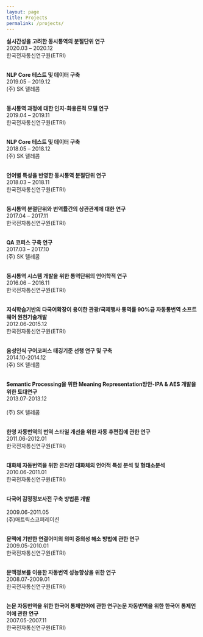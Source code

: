 ```yaml
---
layout: page
title: Projects
permalink: /projects/
---
```

**실시간성을 고려한 동시통역의 분절단위 연구** <br/>
2020.03 – 2020.12<br/>
한국전자통신연구원(ETRI)<br/>
<br/>

**NLP Core 테스트 및 데이터 구축**<br/>
2019.05 – 2019.12 <br/>
(주) SK 텔레콤<br/>
<br/>

**동시통역 과정에 대한 인지-화용론적 모델 연구**<br/>
2019.04 – 2019.11 <br/>
한국전자통신연구원(ETRI)<br/>
<br/>

**NLP Core 테스트 및 데이터 구축**<br/>
2018.05 – 2018.12<br/>
(주) SK 텔레콤<br/>
<br/>

**언어별 특성을 반영한 동시통역 분절단위 연구**<br/>
2018.03 – 2018.11 <br/>
한국전자통신연구원(ETRI)<br/>
<br/>

**동시통역 분절단위와 번역률간의 상관관계에 대한 연구**<br/>
2017.04 – 2017.11 <br/>
한국전자통신연구원(ETRI)<br/>
<br/>

**QA 코퍼스 구축 연구**<br/>
2017.03 – 2017.10 <br/>
(주) SK 텔레콤<br/>
<br/>

**동시통역 시스템 개발을 위한 통역단위의 언어학적 연구**<br/>
2016.06 – 2016.11 <br/>
한국전자통신연구원(ETRI)<br/>
<br/>

**지식학습기반의 다국어확장이 용이한 관광/국제행사 통역률 90%급 자동통번역 소프트웨어 원천기술개발**<br/>
2012.06-2015.12<br/>
한국전자통신연구원(ETRI)<br/>
<br/>

**음성인식 구어코퍼스 태깅기준 선행 연구 및 구축**<br/>
2014.10-2014.12<br/>
(주) SK 텔레콤<br/>
<br/>

**Semantic Processing을 위한 Meaning Representation방안-IPA & AES 개발을 위한 토대연구**<br/>
2013.07-2013.12<br/>	
(주) SK 텔레콤<br/>
<br/>

**한영 자동번역의 번역 스타일 개선을 위한 자동 후편집에 관한 연구**<br/>
2011.06-2012.01<br/>
한국전자통신연구원(ETRI)<br/>
<br/>

**대화체 자동번역을 위한 온라인 대화체의 언어적 특성 분석 및 형태소분석**<br/>
2010.06-2011.01<br/>
한국전자통신연구원(ETRI)<br/>
<br/>

**다국어 감정정보사전 구축 방법론 개발**<br/>	
2009.06-2011.05<br/>
(주)매트릭스코퍼레이션<br/>
<br/>

**문맥에 기반한 연결어미의 의미 중의성 해소 방법에 관한 연구**<br/>
2009.05-2010.01	<br/>
한국전자통신연구원(ETRI)<br/>
<br/>

**문맥정보를 이용한 자동번역 성능향상을 위한 연구**<br/>
2008.07-2009.01	<br/>
한국전자통신연구원(ETRI)<br/>
<br/>

**논문 자동번역을 위한 한국어 통제언어에 관한 연구논문 자동번역을 위한 한국어 통제언어에 관한 연구**      
2007.05-2007.11	<br/>
한국전자통신연구원(ETRI)<br/>
<br/>
